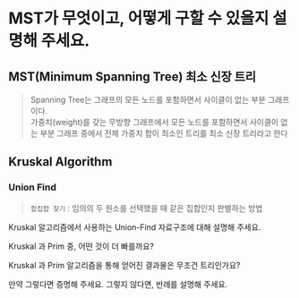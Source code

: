 # MST가 무엇이고, 어떻게 구할 수 있을지 설명해 주세요.

## MST(Minimum Spanning Tree) 최소 신장 트리

> Spanning Tree는 그래프의 모든 노드를 포함하면서 사이클이 없는 부분 그래프이다.<br>
> 가중치(weight)를 갖는 무방향 그래프에서 모든 노드를 포함하면서 사이클이 없는 부분 그래프 중에서 전체 가중치 합이 최소인 트리를 최소 신장 트리라고 한다

## Kruskal Algorithm

### Union Find

> `합집합 찾기` : 임의의 두 원소를 선택했을 때 같은 집합인지 판별하는 방법

Kruskal 알고리즘에서 사용하는 Union-Find 자료구조에 대해 설명해 주세요.

Kruskal 과 Prim 중, 어떤 것이 더 빠를까요?

Kruskal 과 Prim 알고리즘을 통해 얻어진 결과물은 무조건 트리인가요?

만약 그렇다면 증명해 주세요. 그렇지 않다면, 반례를 설명해 주세요.
